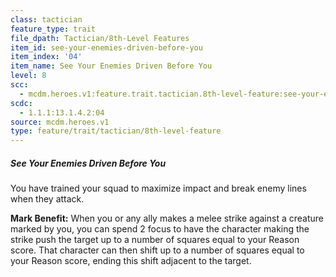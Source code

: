 ```yaml
---
class: tactician
feature_type: trait
file_dpath: Tactician/8th-Level Features
item_id: see-your-enemies-driven-before-you
item_index: '04'
item_name: See Your Enemies Driven Before You
level: 8
scc:
  - mcdm.heroes.v1:feature.trait.tactician.8th-level-feature:see-your-enemies-driven-before-you
scdc:
  - 1.1.1:13.1.4.2:04
source: mcdm.heroes.v1
type: feature/trait/tactician/8th-level-feature
---
```


##### See Your Enemies Driven Before You

You have trained your squad to maximize impact and break enemy lines when they attack.

**Mark Benefit:** When you or any ally makes a melee strike against a creature marked by you, you can spend 2 focus to have the character making the strike push the target up to a number of squares equal to your Reason score. That character can then shift up to a number of squares equal to your Reason score, ending this shift adjacent to the target.
